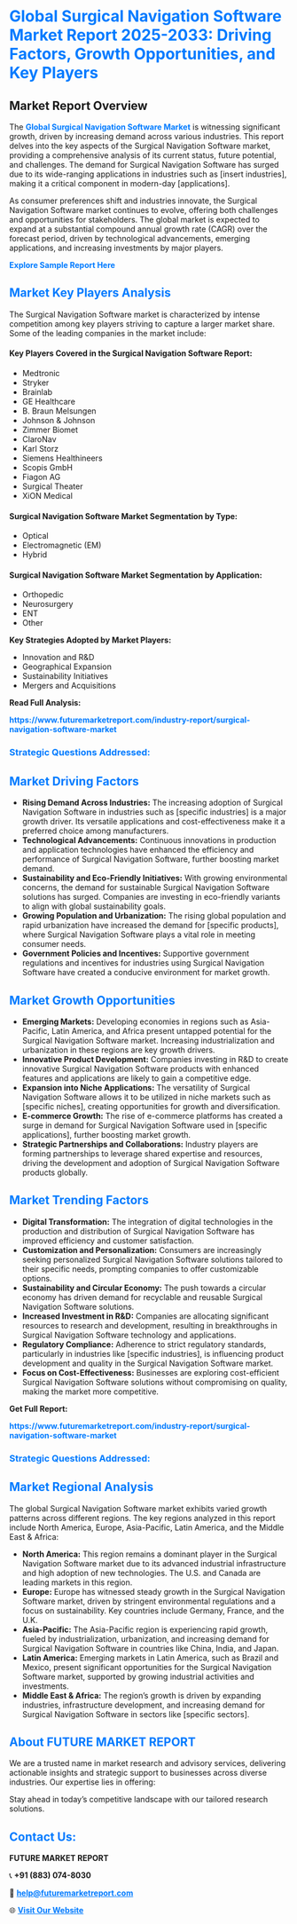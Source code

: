 <h1 style="color: #007BFF;">Global Surgical Navigation Software Market Report 2025-2033: Driving Factors, Growth Opportunities, and Key Players</h1>

<section id="overview">
<h2>Market Report Overview</h2>
<p>The <a href="https://www.futuremarketreport.com/industry-report/surgical-navigation-software-market" style="color: #007BFF; text-decoration: none;"><strong>Global Surgical Navigation Software Market</strong></a> is witnessing significant growth, driven by increasing demand across various industries. This report delves into the key aspects of the Surgical Navigation Software market, providing a comprehensive analysis of its current status, future potential, and challenges. The demand for Surgical Navigation Software has surged due to its wide-ranging applications in industries such as [insert industries], making it a critical component in modern-day [applications].</p>
<p>As consumer preferences shift and industries innovate, the Surgical Navigation Software market continues to evolve, offering both challenges and opportunities for stakeholders. The global market is expected to expand at a substantial compound annual growth rate (CAGR) over the forecast period, driven by technological advancements, emerging applications, and increasing investments by major players.</p>
</section>

<section id="overview">
<p><a href="https://www.futuremarketreport.com/request-sample/reportId=106797" style="color: #007BFF; text-decoration: none;"><strong>Explore Sample Report Here</strong></a></p>
</section>

<section id="key-players">
<h2 style="color: #007BFF;">Market Key Players Analysis</h2>
<p>The Surgical Navigation Software market is characterized by intense competition among key players striving to capture a larger market share. Some of the leading companies in the market include:</p>
<h4>Key Players Covered in the Surgical Navigation Software Report:</h4>
<ul><li>Medtronic</li><li>Stryker</li><li>Brainlab</li><li>GE Healthcare</li><li>B. Braun Melsungen</li><li>Johnson &amp; Johnson</li><li>Zimmer Biomet</li><li>ClaroNav</li><li>Karl Storz</li><li>Siemens Healthineers</li><li>Scopis GmbH</li><li>Fiagon AG</li><li>Surgical Theater</li><li>XiON Medical</li></ul>
<h4>Surgical Navigation Software Market Segmentation by Type:</h4>
<ul><li>Optical</li><li>Electromagnetic (EM)</li><li>Hybrid</li></ul>

<h4>Surgical Navigation Software Market Segmentation by Application:</h4>
<ul><li>Orthopedic</li><li>Neurosurgery</li><li>ENT</li><li>Other</li></ul>
<p><strong>Key Strategies Adopted by Market Players:</strong></p>
<ul>
<li>Innovation and R&D</li>
<li>Geographical Expansion</li>
<li>Sustainability Initiatives</li>
<li>Mergers and Acquisitions</li>
</ul>
</section>

<section>
<p><strong>Read Full Analysis: </strong></p><a href="https://www.futuremarketreport.com/industry-report/surgical-navigation-software-market" style="color: #007BFF; text-decoration: none;"><strong>https://www.futuremarketreport.com/industry-report/surgical-navigation-software-market</strong></a>
<h3 style="color: #007BFF;">Strategic Questions Addressed:</h3>
</section>

<section id="driving-factors">
<h2 style="color: #007BFF;">Market Driving Factors</h2>
<ul>
<li><strong>Rising Demand Across Industries:</strong> The increasing adoption of Surgical Navigation Software in industries such as [specific industries] is a major growth driver. Its versatile applications and cost-effectiveness make it a preferred choice among manufacturers.</li>
<li><strong>Technological Advancements:</strong> Continuous innovations in production and application technologies have enhanced the efficiency and performance of Surgical Navigation Software, further boosting market demand.</li>
<li><strong>Sustainability and Eco-Friendly Initiatives:</strong> With growing environmental concerns, the demand for sustainable Surgical Navigation Software solutions has surged. Companies are investing in eco-friendly variants to align with global sustainability goals.</li>
<li><strong>Growing Population and Urbanization:</strong> The rising global population and rapid urbanization have increased the demand for [specific products], where Surgical Navigation Software plays a vital role in meeting consumer needs.</li>
<li><strong>Government Policies and Incentives:</strong> Supportive government regulations and incentives for industries using Surgical Navigation Software have created a conducive environment for market growth.</li>
</ul>
</section>

<section id="growth-opportunities">
<h2 style="color: #007BFF;">Market Growth Opportunities</h2>
<ul>
<li><strong>Emerging Markets:</strong> Developing economies in regions such as Asia-Pacific, Latin America, and Africa present untapped potential for the Surgical Navigation Software market. Increasing industrialization and urbanization in these regions are key growth drivers.</li>
<li><strong>Innovative Product Development:</strong> Companies investing in R&D to create innovative Surgical Navigation Software products with enhanced features and applications are likely to gain a competitive edge.</li>
<li><strong>Expansion into Niche Applications:</strong> The versatility of Surgical Navigation Software allows it to be utilized in niche markets such as [specific niches], creating opportunities for growth and diversification.</li>
<li><strong>E-commerce Growth:</strong> The rise of e-commerce platforms has created a surge in demand for Surgical Navigation Software used in [specific applications], further boosting market growth.</li>
<li><strong>Strategic Partnerships and Collaborations:</strong> Industry players are forming partnerships to leverage shared expertise and resources, driving the development and adoption of Surgical Navigation Software products globally.</li>
</ul>
</section>

<section id="trending-factors">
<h2 style="color: #007BFF;">Market Trending Factors</h2>
<ul>
<li><strong>Digital Transformation:</strong> The integration of digital technologies in the production and distribution of Surgical Navigation Software has improved efficiency and customer satisfaction.</li>
<li><strong>Customization and Personalization:</strong> Consumers are increasingly seeking personalized Surgical Navigation Software solutions tailored to their specific needs, prompting companies to offer customizable options.</li>
<li><strong>Sustainability and Circular Economy:</strong> The push towards a circular economy has driven demand for recyclable and reusable Surgical Navigation Software solutions.</li>
<li><strong>Increased Investment in R&D:</strong> Companies are allocating significant resources to research and development, resulting in breakthroughs in Surgical Navigation Software technology and applications.</li>
<li><strong>Regulatory Compliance:</strong> Adherence to strict regulatory standards, particularly in industries like [specific industries], is influencing product development and quality in the Surgical Navigation Software market.</li>
<li><strong>Focus on Cost-Effectiveness:</strong> Businesses are exploring cost-efficient Surgical Navigation Software solutions without compromising on quality, making the market more competitive.</li>
</ul>
</section>

<section>
<p><strong>Get Full Report: </strong></p><a href="https://www.futuremarketreport.com/industry-report/surgical-navigation-software-market" style="color: #007BFF; text-decoration: none;"><strong>https://www.futuremarketreport.com/industry-report/surgical-navigation-software-market</strong></a>
<h3 style="color: #007BFF;">Strategic Questions Addressed:</h3>
</section>


<section id="regional-analysis">
<h2 style="color: #007BFF;">Market Regional Analysis</h2>
<p>The global Surgical Navigation Software market exhibits varied growth patterns across different regions. The key regions analyzed in this report include North America, Europe, Asia-Pacific, Latin America, and the Middle East & Africa:</p>
<ul>
<li><strong>North America:</strong> This region remains a dominant player in the Surgical Navigation Software market due to its advanced industrial infrastructure and high adoption of new technologies. The U.S. and Canada are leading markets in this region.</li>
<li><strong>Europe:</strong> Europe has witnessed steady growth in the Surgical Navigation Software market, driven by stringent environmental regulations and a focus on sustainability. Key countries include Germany, France, and the U.K.</li>
<li><strong>Asia-Pacific:</strong> The Asia-Pacific region is experiencing rapid growth, fueled by industrialization, urbanization, and increasing demand for Surgical Navigation Software in countries like China, India, and Japan.</li>
<li><strong>Latin America:</strong> Emerging markets in Latin America, such as Brazil and Mexico, present significant opportunities for the Surgical Navigation Software market, supported by growing industrial activities and investments.</li>
<li><strong>Middle East & Africa:</strong> The region’s growth is driven by expanding industries, infrastructure development, and increasing demand for Surgical Navigation Software in sectors like [specific sectors].</li>
</ul>
</section>

<footer>
<h2 style="color: #007BFF;">About FUTURE MARKET REPORT</h2>
<p>We are a trusted name in market research and advisory services, delivering actionable insights and strategic support to businesses across diverse industries. Our expertise lies in offering:</p>

<p>Stay ahead in today’s competitive landscape with our tailored research solutions.</p>

<h2 style="color: #007BFF;">Contact Us:</h2>
<p><strong>FUTURE MARKET REPORT</strong></p>
<p>📞 <strong>+91 (883) 074-8030</strong></p>
<p>📧 <strong><a href="mailto:help@futuremarketreport.com" style="color: #007BFF;">help@futuremarketreport.com</a></strong></p>
<p>🌐 <strong><a href="https://www.futuremarketreport.com/" style="color: #007BFF;">Visit Our Website</a></strong></p>
</footer>